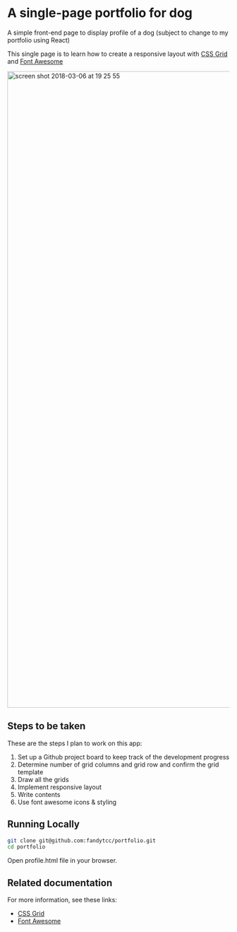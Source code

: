 # A single-page portfolio for dog 

A simple front-end page to display profile of a dog (subject to change to my portfolio using React)

This single page is to learn how to create a responsive layout with [CSS Grid](https://developer.mozilla.org/en-US/docs/Web/CSS/CSS_Grid_Layout) and [Font Awesome](https://fontawesome.com/)

<img width="1440" alt="screen shot 2018-03-06 at 19 25 55" src="https://user-images.githubusercontent.com/32798242/37050988-a096bf38-2175-11e8-95a6-4847059312a2.png">

## Steps to be taken
These are the steps I plan to work on this app:
1. Set up a Github project board to keep track of the development progress
2. Determine number of grid columns and grid row and confirm the grid template
3. Draw all the grids 
4. Implement responsive layout
5. Write contents 
6. Use font awesome icons & styling

## Running Locally

```bash
git clone git@github.com:fandytcc/portfolio.git
cd portfolio
```
Open profile.html file in your browser.

## Related documentation
For more information, see these links:

* [CSS Grid](https://developer.mozilla.org/en-US/docs/Web/CSS/CSS_Grid_Layout)
* [Font Awesome](https://fontawesome.com/)

